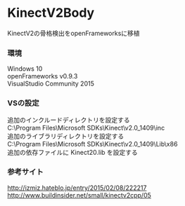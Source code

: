 # KinectV2Body
KinectV2の骨格検出をopenFrameworksに移植  

### 環境  
  Windows 10  
  openFrameworks v0.9.3  
  VisualStudio Community 2015  

### VSの設定  
  追加のインクルードディレクトリを設定する  
  C:\Program Files\Microsoft SDKs\Kinect\v2.0_1409\inc  
  追加のライブラリディレクトリを設定する  
  C:\Program Files\Microsoft SDKs\Kinect\v2.0_1409\Lib\x86  
  追加の依存ファイルに Kinect20.lib を設定する  

### 参考サイト  
<http://izmiz.hateblo.jp/entry/2015/02/08/222217>  
<http://www.buildinsider.net/small/kinectv2cpp/05>  
